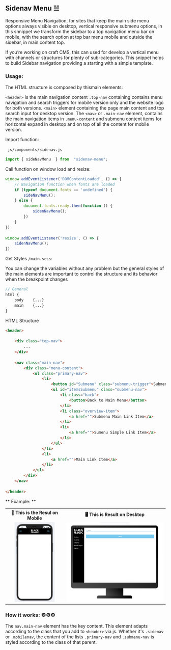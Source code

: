  ## Sidenav Menu ☱

Responsive Menu Navigation, for sites that keep the main side menu options always visible on desktop, vertical responsive submenu options, in this snnippet we transform the sidebar to a top navigation menu bar on mobile, with the search option at top bar menu mobile and outside the sidebar, in main content top.

If you’re working on craft CMS, this can used for develop a vertical menu with channels or structures for plenty of sub-categories. This snippet helps to build Sidebar navigation providing a starting with a simple template.


### Usage:


The HTML structure is composed by thismain elements: 

``` <header> ```  is the main navigation content  ```.top-nav```  containing contains menu navigation and search triggers for mobile version only and the website logo for both versions. ``` <main> ``` element containing the page main content and top search input for desktop version. The ```<nav>```  or  ```.main-nav``` element, contains the main navigation items in  ```.menu-content``` and submenu content items for horizontal expand in desktop and on top of all the content for mobile version.

Import function:

``` js/components/sidenav.js```

```js
import { sideNavMenu  } from  "sidenav-menu"; 
```	
Call function on window load and resize:
```js
window.addEventListener('DOMContentLoaded', () => {
	// Navigation function when fonts are loaded
	if (typeof document.fonts == 'undefined') {
		sideNavMenu();
	} else {
		document.fonts.ready.then(function () {
			sidenNavMenu();
		})
	}
})

window.addEventListener('resize', () => {
	sidenNavMenu();
})
```
Get Styles ```/main.scss```:

You can change the variables without any problem but the general styles of the main elements are important to control the structure and its behavior when the breakpoint changes

```scss
// General
html {
	body    {...}
	main    {...}
}
```
HTML Structure




```html
<header>

	<div class="top-nav">
		...
	</div>

	<nav class="main-nav">
		<div class="menu-content">
			<ul class="primary-nav">
				<li>
					<button id="Submenu" class="submenu-trigger">Submenu</button>
					<ul id="itemsSubmenu" class="submenu-nav">
						<li class="back">
							<button>Back to Main Menu</button>
						</li>
						<li class="overview-item">
							<a href="">Submenu Main Link Item</a>
						</li>
						<li>
							<a href="">Sumenu Simple Link Item</a>
						</li>
					</ul>
				</li>
				<li>
					<a href="">Main Link Item</a>
				</li>
			</ul>
		</div>
	</nav>

</header>
```


** Example: **

<table>
  <tr>
	<th align="center">📱 This is the Resul on Mobile</th>
	<th align="center">🖥 This is Result on Desktop</th>
  </tr>
  <tr>
	<td align="center"><img src="https://github.com/arisbeth/sidenav-menu/blob/main/src/assets/mobile.png" height="250" alt="Mobile Top Bar Menu"></td>
	<td align="center"><img src="https://github.com/arisbeth/sidenav-menu/blob/main/src/assets/desktop.png" height="250" alt="Desktop Side Navigation Menu"></td>
  </tr>
</table>



### How it works: ⚙⚙⚙

The ```nav.main-nav``` element has the key content. This element adapts according to the class that you add to ```<header>``` via js. Whether it's ```.sidenav``` or ```.mobilenav```, the content of the lists ```.primary-nav``` and ```.submenu-nav``` is styled according to the class of that parent. 
